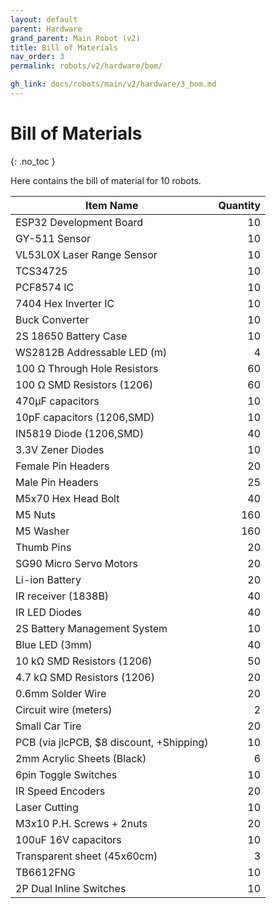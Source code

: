 ```yaml
---
layout: default
parent: Hardware
grand_parent: Main Robot (v2)
title: Bill of Materials
nav_order: 3
permalink: robots/v2/hardware/bom/

gh_link: docs/robots/main/v2/hardware/3_bom.md
---
```


# Bill of Materials
{: .no_toc }

Here contains the bill of material for 10 robots.

| Item Name                                   	| Quantity 	|
|---------------------------------------------	|---------:	|
| ESP32 Development Board                     	|       10 	|
| GY-511 Sensor                               	|       10 	|
| VL53L0X Laser Range Sensor 	                |        10 |
| TCS34725                                    	|       10 	|
| PCF8574 IC                                  	|       10 	|
| 7404 Hex Inverter IC                        	|       10 	|
| Buck Converter                              	|       10 	|
| 2S 18650 Battery Case                       	|       10 	|
| WS2812B Addressable LED (m)                 	|        4 	|
| 100 Ω Through Hole Resistors                	|       60 	|
| 100 Ω SMD Resistors (1206)                  	|       60 	|
| 470µF capacitors                            	|       10 	|
| 10pF capacitors (1206,SMD)                  	|       10 	|
| IN5819 Diode (1206,SMD)                     	|       40 	|
| 3.3V Zener Diodes                           	|       10 	|
| Female Pin Headers                          	|       20 	|
| Male Pin Headers                            	|       25 	|
| M5x70 Hex Head Bolt                         	|       40 	|
| M5 Nuts                                     	|      160 	|
| M5 Washer                                   	|      160 	|
| Thumb Pins                                  	|       20 	|
| SG90 Micro Servo Motors                     	|       20 	|
| Li-ion Battery                              	|       20 	|
| IR receiver (1838B)                         	|       40 	|
| IR LED Diodes                               	|       40 	|
| 2S Battery Management System                	|       10 	|
| Blue LED (3mm)                              	|       40 	|
| 10 kΩ SMD Resistors (1206)                  	|       50 	|
| 4.7 kΩ SMD Resistors (1206)                 	|       20 	|
| 0.6mm Solder Wire                           	|       20 	|
| Circuit wire (meters)                       	|        2 	|
| Small Car Tire                               	|       20 	|
| PCB (via jlcPCB, $8 discount, +Shipping)    	|       10 	|
| 2mm Acrylic Sheets (Black)                  	|        6 	|
| 6pin Toggle Switches                        	|       10 	|
| IR Speed Encoders                          	|       20 	|
| Laser Cutting                               	|       10 	|
| M3x10 P.H. Screws + 2nuts                   	|       20 	|
| 100uF 16V capacitors                        	|       10 	|
| Transparent sheet (45x60cm)                 	|        3 	|
| TB6612FNG                                 	|       10	|
| 2P Dual Inline Switches                     	|       10 	|
